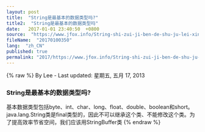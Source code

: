 ```yaml
---
layout: post
title:  "String是最基本的数据类型吗?"
title2:  "String是最基本的数据类型吗"
date:   2017-01-01 23:40:50  +0800
source:  "https://www.jfox.info/String-shi-zui-ji-ben-de-shu-ju-lei-xing-ma.html"
fileName:  "20170100350"
lang:  "zh_CN"
published: true
permalink: "2017/https://www.jfox.info/String-shi-zui-ji-ben-de-shu-ju-lei-xing-ma.html"
---
```

{% raw %}
By Lee - Last updated: 星期五, 五月 17, 2013

### String是最基本的数据类型吗?

基本数据类型包括byte、int、char、long、float、double、boolean和short。
java.lang.String类是final类型的，因此不可以继承这个类、不能修改这个类。为了提高效率节省空间，我们应该用StringBuffer类
{% endraw %}